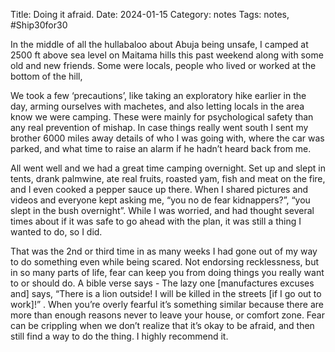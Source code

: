 Title: Doing it afraid.
Date: 2024-01-15
Category: notes
Tags: notes, #Ship30for30

In the middle of all the hullabaloo about Abuja being unsafe, I camped at 2500 ft above sea level on Maitama hills this past weekend along with some old and new friends. Some were locals, people who lived or worked at the bottom of the hill, 

We took a few ‘precautions’, like taking an exploratory hike earlier in the day, arming ourselves with machetes, and also letting locals in the area know we were camping. These were mainly for psychological safety than any real prevention of mishap. In case things really went south I sent my brother 6000 miles away details of who I was going with, where the car was parked, and what time to raise an alarm if he hadn’t heard back from me. 

All went well and we had a great time camping overnight. Set up and slept in tents, drank palmwine, ate real fruits, roasted yam, fish and meat on the fire, and I even cooked a pepper sauce up there. When I shared pictures and videos and everyone kept asking me, “you no de fear kidnappers?”, “you slept in the bush overnight”. While I was worried, and had thought several times about if it was safe to go ahead with the plan, it was still a thing I wanted to do, so I did. 

That was the 2nd or third time in as many weeks I had gone out of my way to do something even while being scared. Not endorsing recklessness, but in so many parts of life, fear can keep you from doing things you really want to or should do. A bible verse says - The lazy one [manufactures excuses and] says, “There is a lion outside! I will be killed in the streets [if I go out to work]!” . When you’re overly fearful it’s something similar because there are more than enough reasons never to leave your house, or comfort zone. Fear can be crippling when we don’t realize that it’s okay to be afraid, and then still find a way to do the thing. I highly recommend it.
